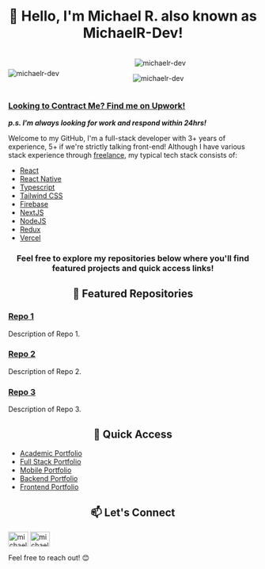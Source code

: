<h1 align="center">👋 Hello, I'm Michael R. also known as MichaelR-Dev!</h1>
<div style="display: flex; width: 100%; flex-direction: row;">
  <div style="width: 100%; align-content: center;">
      <p><img align="left" style="margin-left: auto;" src="https://github-readme-stats.vercel.app/api/top-langs?username=michaelr-dev&show_icons=true&locale=en&layout=compact&theme=onedark" alt="michaelr-dev" /></p>
  </div>
  <div style="width: 100%;">
    <p>&nbsp;<img align="center" src="https://github-readme-stats.vercel.app/api?username=michaelr-dev&show_icons=true&locale=en&theme=onedark" alt="michaelr-dev" /></p>
    <p><img align="center" src="https://github-readme-streak-stats.herokuapp.com/?user=michaelr-dev&theme=onedark" alt="michaelr-dev" /></p>
  </div>
</div>

### [Looking to Contract Me? Find me on Upwork!](https://www.upwork.com/freelancers/michaelr78) 
***p.s. I'm always looking for work and respond within 24hrs!***


Welcome to my GitHub, I'm a full-stack developer with 3+ years of experience, 5+ if we're strictly talking front-end!
Although I have various stack experience through [freelance](https://www.upwork.com/freelancers/michaelr78),
my typical tech stack consists of:

- [React](https://react.dev/)
- [React Native](https://reactnative.dev/)
- [Typescript](https://www.typescriptlang.org/)
- [Tailwind CSS](https://tailwindcss.com/)
- [Firebase](https://firebase.google.com/)
- [NextJS](https://nextjs.org/)
- [NodeJS](https://nodejs.org/en)
- [Redux](https://redux.js.org/)
- [Vercel](https://vercel.com/)

<h3 align="center">Feel free to explore my repositories below where you'll find featured projects and quick access links!</h3>
<h2 align="center">🌟 Featured Repositories</h2>

### [Repo 1](link-to-repo-1)
Description of Repo 1.

### [Repo 2](link-to-repo-2)
Description of Repo 2.

### [Repo 3](link-to-repo-3)
Description of Repo 3.

<h2 align="center">🚀 Quick Access</h2>

- [Academic Portfolio](https://github.com/MichaelR-Dev/portfolio-university)
- [Full Stack Portfolio](https://github.com/MichaelR-Dev/learns-fullstack)
- [Mobile Portfolio](https://github.com/MichaelR-Dev/learns-mobile)
- [Backend Portfolio](https://github.com/MichaelR-Dev/learns-backend)
- [Frontend Portfolio](https://github.com/MichaelR-Dev/learns-frontend)

<h2 align="center">📫 Let's Connect</h2>
<p align="left">
  <a href="https://linkedin.com/in/michaelr-dev" target="blank"><img align="center" src="https://raw.githubusercontent.com/rahuldkjain/github-profile-readme-generator/master/src/images/icons/Social/linked-in-alt.svg" alt="michaelr-dev" height="30" width="40" /></a>
  <a href="https://www.leetcode.com/michaelr-dev" target="blank"><img align="center" src="https://raw.githubusercontent.com/rahuldkjain/github-profile-readme-generator/master/src/images/icons/Social/leet-code.svg" alt="michaelr-dev" height="30" width="40" /></a>
</p>

Feel free to reach out! 😊
